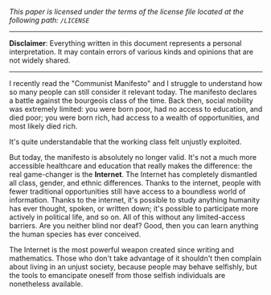 *This paper is licensed under the terms of the license file located at the following path: `/LICENSE`*

------

**Disclaimer**: Everything written in this document represents a personal interpretation. It may contain errors of various kinds and opinions that are not widely shared.

----

I recently read the "Communist Manifesto" and I struggle to understand how so many people can still consider it relevant today. The manifesto declares a battle against the bourgeois class of the time. Back then, social mobility was extremely limited: you were born poor, had no access to education, and died poor; you were born rich, had access to a wealth of opportunities, and most likely died rich.

It's quite understandable that the working class felt unjustly exploited.

But today, the manifesto is absolutely no longer valid. It's not a much more accessible healthcare and education that really makes the difference: the real game-changer is the **Internet**. The Internet has completely dismantled all class, gender, and ethnic differences. Thanks to the internet, people with fewer traditional opportunities still have access to a boundless world of information.  Thanks to the internet, it's possible to study anything humanity has ever thought, spoken, or written down; it's possible to participate more actively in political life, and so on. All of this without any limited-access barriers.  Are you neither blind nor deaf?  Good, then you can learn anything the human species has ever conceived.

The Internet is the most powerful weapon created since writing and mathematics. Those who don't take advantage of it shouldn't then complain about living in an unjust society, because people may behave selfishly, but the tools to emancipate oneself from those selfish individuals are nonetheless available.